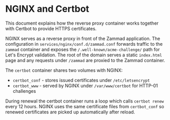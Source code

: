 # NGINX and Certbot

This document explains how the reverse proxy container works together with Certbot to provide HTTPS certificates.

NGINX serves as a reverse proxy in front of the Zammad application. The configuration in `services/nginx/conf.d/zammad.conf` forwards traffic to the `zammad` container and exposes the `/.well-known/acme-challenge/` path for Let's Encrypt validation.
The root of the domain serves a static `index.html` page and any requests under `/zammad` are proxied to the Zammad container.

The `certbot` container shares two volumes with NGINX:

- `certbot_conf` - stores issued certificates under `/etc/letsencrypt`
- `certbot_www` - served by NGINX under `/var/www/certbot` for HTTP-01 challenges

During renewal the certbot container runs a loop which calls `certbot renew` every 12 hours. NGINX uses the same certificate files from `certbot_conf` so renewed certificates are picked up automatically after reload.
